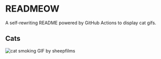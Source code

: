 # READMEOW

A self-rewriting README powered by GitHub Actions to display cat gifs.

## Cats

![cat smoking GIF by sheepfilms](https://media1.giphy.com/media/l0ExdMHUDKteztyfe/200.gif?cid=9acd02daltxag2u5pyz74px7z73vojx4a82du8fxs0dv4m6u&ep=v1_gifs_search&rid=200.gif&ct=g)
